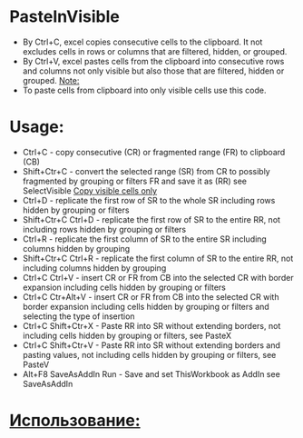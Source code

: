 # PasteInVisible
* By Ctrl+C, excel copies consecutive cells to the clipboard. It not excludes cells in rows or columns that are filtered, hidden, or grouped.
* By Ctrl+V, excel pastes cells from the clipboard into consecutive rows and columns not only visible but also those that are filtered, hidden or grouped. [Note:](https://support.microsoft.com/en-us/office/copy-visible-cells-only-6e3a1f01-2884-4332-b262-8b814412847e#:~:text=Note%3A%C2%A0Excel%20pastes%20the%20copied%20data%20into%20consecutive%20rows%20or%20columns.)
* To paste cells from clipboard into only visible cells use this code.
# Usage: 
* Ctrl+C - copy consecutive (CR) or fragmented range (FR) to clipboard (CB)
* Shift+Ctr+C - convert the selected range (SR) from CR to possibly fragmented by grouping or filters FR and save it as (RR) see SelectVisible [Copy visible cells only](https://support.microsoft.com/en-us/office/copy-visible-cells-only-6e3a1f01-2884-4332-b262-8b814412847e)
* Ctrl+D - replicate the first row of SR to the whole SR including rows hidden by grouping or filters
* Shift+Ctr+C Ctrl+D - replicate the first row of SR to the entire RR, not including rows hidden by grouping or filters
* Ctrl+R - replicate the first column of SR to the entire SR including columns hidden by grouping
* Shift+Ctr+C Ctrl+R - replicate the first column of SR to the entire RR, not including columns hidden by grouping
* Ctrl+C Ctrl+V - insert CR or FR from CB into the selected CR with border expansion including cells hidden by grouping or filters
* Ctrl+C Ctr+Alt+V - insert CR or FR from CB into the selected CR with border expansion including cells hidden by grouping or filters and selecting the type of insertion
* Ctrl+C Shift+Ctr+X - Paste RR into SR without extending borders, not including cells hidden by grouping or filters, see PasteX
* Ctrl+C Shift+Ctr+V - Paste RR into SR without extending borders and pasting values, not including cells hidden by grouping or filters, see PasteV
* Alt+F8 SaveAsAddIn Run - Save and set ThisWorkbook as AddIn see SaveAsAddIn
# [Использование:](https://github.com/abakum/PasteInVisible/blob/master/usage.rus.txt)
